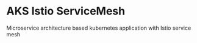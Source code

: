 # AKS Istio ServiceMesh
Microservice architecture based kubernetes application with Istio service mesh
 
 
 
 
 
 
 
 
 
 
